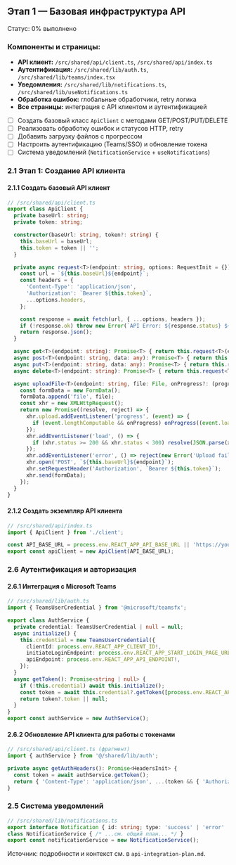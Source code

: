 ## Этап 1 — Базовая инфраструктура API

Статус: 0% выполнено

### Компоненты и страницы:
- **API клиент:** `/src/shared/api/client.ts`, `/src/shared/api/index.ts`
- **Аутентификация:** `/src/shared/lib/auth.ts`, `/src/shared/lib/teams/index.tsx`
- **Уведомления:** `/src/shared/lib/notifications.ts`, `/src/shared/lib/useNotifications.ts`
- **Обработка ошибок:** глобальные обработчики, retry логика
- **Все страницы:** интеграция с API клиентом и аутентификацией

- [ ] Создать базовый класс `ApiClient` с методами GET/POST/PUT/DELETE
- [ ] Реализовать обработку ошибок и статусов HTTP, retry
- [ ] Добавить загрузку файлов с прогрессом
- [ ] Настроить аутентификацию (Teams/SSO) и обновление токена
- [ ] Система уведомлений (`NotificationService` + `useNotifications`)

### 2.1 Этап 1: Создание API клиента

#### 2.1.1 Создать базовый API клиент
```typescript
// /src/shared/api/client.ts
export class ApiClient {
  private baseUrl: string;
  private token: string;

  constructor(baseUrl: string, token?: string) {
    this.baseUrl = baseUrl;
    this.token = token || '';
  }

  private async request<T>(endpoint: string, options: RequestInit = {}): Promise<T> {
    const url = `${this.baseUrl}${endpoint}`;
    const headers = {
      'Content-Type': 'application/json',
      'Authorization': `Bearer ${this.token}`,
      ...options.headers,
    };

    const response = await fetch(url, { ...options, headers });
    if (!response.ok) throw new Error(`API Error: ${response.status} ${response.statusText}`);
    return response.json();
  }

  async get<T>(endpoint: string): Promise<T> { return this.request<T>(endpoint, { method: 'GET' }); }
  async post<T>(endpoint: string, data: any): Promise<T> { return this.request<T>(endpoint, { method: 'POST', body: JSON.stringify(data) }); }
  async put<T>(endpoint: string, data: any): Promise<T> { return this.request<T>(endpoint, { method: 'PUT', body: JSON.stringify(data) }); }
  async delete<T>(endpoint: string): Promise<T> { return this.request<T>(endpoint, { method: 'DELETE' }); }

  async uploadFile<T>(endpoint: string, file: File, onProgress?: (progress: number) => void): Promise<T> {
    const formData = new FormData();
    formData.append('file', file);
    const xhr = new XMLHttpRequest();
    return new Promise((resolve, reject) => {
      xhr.upload.addEventListener('progress', (event) => {
        if (event.lengthComputable && onProgress) onProgress((event.loaded / event.total) * 100);
      });
      xhr.addEventListener('load', () => {
        if (xhr.status >= 200 && xhr.status < 300) resolve(JSON.parse(xhr.responseText)); else reject(new Error(`Upload failed: ${xhr.status}`));
      });
      xhr.addEventListener('error', () => reject(new Error('Upload failed')));
      xhr.open('POST', `${this.baseUrl}${endpoint}`);
      xhr.setRequestHeader('Authorization', `Bearer ${this.token}`);
      xhr.send(formData);
    });
  }
}
```

#### 2.1.2 Создать экземпляр API клиента
```typescript
// /src/shared/api/index.ts
import { ApiClient } from './client';

const API_BASE_URL = process.env.REACT_APP_API_BASE_URL || 'https://your-function-app.azurewebsites.net/api';
export const apiClient = new ApiClient(API_BASE_URL);
```

### 2.6 Аутентификация и авторизация

#### 2.6.1 Интеграция с Microsoft Teams
```typescript
// /src/shared/lib/auth.ts
import { TeamsUserCredential } from '@microsoft/teamsfx';

export class AuthService {
  private credential: TeamsUserCredential | null = null;
  async initialize() {
    this.credential = new TeamsUserCredential({
      clientId: process.env.REACT_APP_CLIENT_ID!,
      initiateLoginEndpoint: process.env.REACT_APP_START_LOGIN_PAGE_URL!,
      apiEndpoint: process.env.REACT_APP_API_ENDPOINT!,
    });
  }
  async getToken(): Promise<string | null> {
    if (!this.credential) await this.initialize();
    const token = await this.credential?.getToken([process.env.REACT_APP_API_SCOPE!]);
    return token?.token || null;
  }
}
export const authService = new AuthService();
```

#### 2.6.2 Обновление API клиента для работы с токенами
```typescript
// /src/shared/api/client.ts (фрагмент)
import { authService } from '@/shared/lib/auth';

private async getAuthHeaders(): Promise<HeadersInit> {
  const token = await authService.getToken();
  return { 'Content-Type': 'application/json', ...(token && { 'Authorization': `Bearer ${token}` }) };
}
```

### 2.5 Система уведомлений
```typescript
// /src/shared/lib/notifications.ts
export interface Notification { id: string; type: 'success' | 'error' | 'warning' | 'info'; title: string; message: string; duration?: number; }
class NotificationService { /* ...см. общий план... */ }
export const notificationService = new NotificationService();
```

Источник: подробности и контекст см. в `api-integration-plan.md`.


